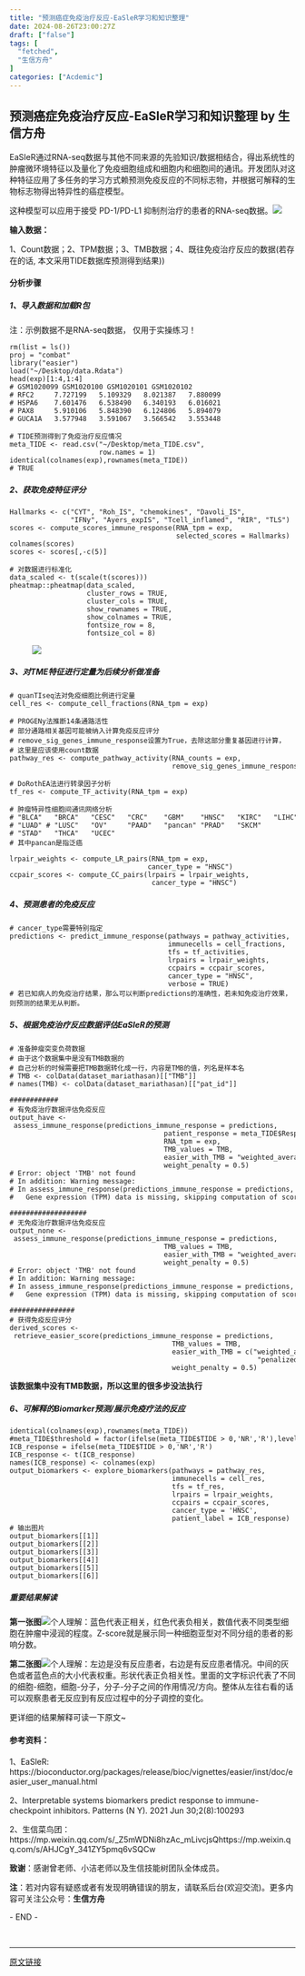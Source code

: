 ```yaml
---
title: "预测癌症免疫治疗反应-EaSleR学习和知识整理"
date: 2024-08-26T23:00:27Z
draft: ["false"]
tags: [
  "fetched",
  "生信方舟"
]
categories: ["Acdemic"]
---
```

预测癌症免疫治疗反应-EaSleR学习和知识整理 by 生信方舟
------
<div><section data-tool="mdnice编辑器" data-website="https://www.mdnice.com"><p data-tool="mdnice编辑器">EaSIeR通过RNA-seq数据与其他不同来源的先验知识/数据相结合，得出系统性的肿瘤微环境特征以及量化了免疫细胞组成和细胞内和细胞间的通讯。开发团队对这种特征应用了多任务的学习方式赖预测免疫反应的不同标志物，并根据可解释的生物标志物得出特异性的癌症模型。</p><p data-tool="mdnice编辑器">这种模型可以应用于接受 PD-1/PD-L1 抑制剂治疗的患者的RNA-seq数据。<img data-imgfileid="100001342" data-ratio="0.9411764705882353" data-src="https://mmbiz.qpic.cn/sz_mmbiz_png/0SOG4MpDAyFmZTcVib2JrxH0UHxics8PkO4ia94YRIkXgFQibZCKfBd9M3THuAK3FZ91EusrtCGtevDicLl82WtbfTg/640?wx_fmt=png&amp;from=appmsg" data-type="png" data-w="425" src="https://mmbiz.qpic.cn/sz_mmbiz_png/0SOG4MpDAyFmZTcVib2JrxH0UHxics8PkO4ia94YRIkXgFQibZCKfBd9M3THuAK3FZ91EusrtCGtevDicLl82WtbfTg/640?wx_fmt=png&amp;from=appmsg"></p><p data-tool="mdnice编辑器"><strong>输入数据：</strong></p><p data-tool="mdnice编辑器">1、Count数据；2、TPM数据；3、TMB数据；4、既往免疫治疗反应的数据(若存在的话, 本文采用TIDE数据库预测得到结果))</p><h4 data-tool="mdnice编辑器"><span></span><span>分析步骤</span><span></span></h4><h5 data-tool="mdnice编辑器"><span></span><span>1、导入数据和加载R包</span><span></span></h5><p data-tool="mdnice编辑器">注：示例数据不是RNA-seq数据， 仅用于实操练习！</p><pre data-tool="mdnice编辑器"><span></span><code>rm(list = ls())<br>proj = <span>"combat"</span><br><span>library</span>(<span>"easier"</span>)<br>load(<span>"~/Desktop/data.Rdata"</span>)<br>head(exp)[<span>1</span>:<span>4</span>,<span>1</span>:<span>4</span>]<br><span># GSM1020099 GSM1020100 GSM1020101 GSM1020102</span><br><span># RFC2     7.727199   5.109329   8.021387   7.880099</span><br><span># HSPA6    7.601476   6.538490   6.340193   6.016021</span><br><span># PAX8     5.910106   5.848390   6.124806   5.894079</span><br><span># GUCA1A   3.577948   3.591067   3.566542   3.553448</span><br><br><span># TIDE预测得到了免疫治疗反应情况</span><br>meta_TIDE &lt;- read.csv(<span>"~/Desktop/meta_TIDE.csv"</span>,<br>                      row.names = <span>1</span>)<br>identical(colnames(exp),rownames(meta_TIDE))<br><span># TRUE</span><br></code></pre><h5 data-tool="mdnice编辑器"><span></span><span>2、获取免疫特征评分</span><span></span></h5><pre data-tool="mdnice编辑器"><span></span><code>Hallmarks &lt;- c(<span>"CYT"</span>, <span>"Roh_IS"</span>, <span>"chemokines"</span>, <span>"Davoli_IS"</span>, <br>               <span>"IFNy"</span>, <span>"Ayers_expIS"</span>, <span>"Tcell_inflamed"</span>, <span>"RIR"</span>, <span>"TLS"</span>)<br>scores &lt;- compute_scores_immune_response(RNA_tpm = exp, <br>                                         selected_scores = Hallmarks)<br>colnames(scores)<br>scores &lt;- scores[,-c(<span>5</span>)]<br><br><span># 对数据进行标准化</span><br>data_scaled &lt;- t(scale(t(scores)))<br>pheatmap::pheatmap(data_scaled, <br>                   cluster_rows = <span>TRUE</span>, <br>                   cluster_cols = <span>TRUE</span>, <br>                   show_rownames = <span>TRUE</span>, <br>                   show_colnames = <span>TRUE</span>,<br>                   fontsize_row = <span>8</span>, <br>                   fontsize_col = <span>8</span>)<br></code></pre><figure data-tool="mdnice编辑器"><img data-imgfileid="100001343" data-ratio="0.748" data-src="https://mmbiz.qpic.cn/sz_mmbiz_png/0SOG4MpDAyFmZTcVib2JrxH0UHxics8PkOFsqaIs3PJibkQ3iaIOSBLOoN0jhX4ymdlB4ghASw3CuNsFibZd6ExGDwQ/640?wx_fmt=png&amp;from=appmsg" data-type="png" data-w="750" src="https://mmbiz.qpic.cn/sz_mmbiz_png/0SOG4MpDAyFmZTcVib2JrxH0UHxics8PkOFsqaIs3PJibkQ3iaIOSBLOoN0jhX4ymdlB4ghASw3CuNsFibZd6ExGDwQ/640?wx_fmt=png&amp;from=appmsg"></figure><h5 data-tool="mdnice编辑器"><span></span><span>3、对TME特征进行定量为后续分析做准备</span><span></span></h5><pre data-tool="mdnice编辑器"><span></span><code><span># quanTIseq法对免疫细胞比例进行定量</span><br>cell_res &lt;- compute_cell_fractions(RNA_tpm = exp)<br><br><span># PROGENy法推断14条通路活性</span><br><span># 部分通路相关基因可能被纳入计算免疫反应评分</span><br><span># remove_sig_genes_immune_response设置为True，去除这部分重复基因进行计算，</span><br><span># 这里是应该使用count数据</span><br>pathway_res &lt;- compute_pathway_activity(RNA_counts = exp,<br>                                        remove_sig_genes_immune_response = <span>TRUE</span>)<br><br><span># DoRothEA法进行转录因子分析</span><br>tf_res &lt;- compute_TF_activity(RNA_tpm = exp)<br><br><span># 肿瘤特异性细胞间通讯网络分析</span><br><span># "BLCA"   "BRCA"   "CESC"   "CRC"    "GBM"    "HNSC"   "KIRC"   "LIHC"   </span><br><span># "LUAD" # "LUSC"   "OV"     "PAAD"   "pancan" "PRAD"   "SKCM"  </span><br><span># "STAD"   "THCA"   "UCEC"</span><br><span># 其中pancan是指泛癌</span><br><br>lrpair_weights &lt;- compute_LR_pairs(RNA_tpm = exp,<br>                                  cancer_type = <span>"HNSC"</span>)<br>ccpair_scores &lt;- compute_CC_pairs(lrpairs = lrpair_weights, <br>                                   cancer_type = <span>"HNSC"</span>)                                 <br></code></pre><h5 data-tool="mdnice编辑器"><span></span><span>4、预测患者的免疫反应</span><span></span></h5><pre data-tool="mdnice编辑器"><span></span><code><span># cancer_type需要特别指定</span><br>predictions &lt;- predict_immune_response(pathways = pathway_activities,<br>                                       immunecells = cell_fractions,<br>                                       tfs = tf_activities,<br>                                       lrpairs = lrpair_weights,<br>                                       ccpairs = ccpair_scores,<br>                                       cancer_type = <span>"HNSC"</span>, <br>                                       verbose = <span>TRUE</span>)<br><span># 若已知病人的免疫治疗结果，那么可以判断predictions的准确性，若未知免疫治疗效果，则预测的结果无从判断。</span><br></code></pre><h5 data-tool="mdnice编辑器"><span></span><span>5、根据免疫治疗反应数据评估EaSIeR的预测</span><span></span></h5><pre data-tool="mdnice编辑器"><span></span><code><span># 准备肿瘤突变负荷数据</span><br><span># 由于这个数据集中是没有TMB数据的</span><br><span># 自己分析的时候需要把TMB数据转化成一行，内容是TMB的值，列名是样本名</span><br><span># TMB &lt;- colData(dataset_mariathasan)[["TMB"]]</span><br><span># names(TMB) &lt;- colData(dataset_mariathasan)[["pat_id"]]</span><br><br><span>############</span><br><span># 有免疫治疗数据评估免疫反应</span><br>output_have &lt;- assess_immune_response(predictions_immune_response = predictions,<br>                                      patient_response = meta_TIDE$Responder,<br>                                      RNA_tpm = exp,<br>                                      TMB_values = TMB,<br>                                      easier_with_TMB = <span>"weighted_average"</span>,<br>                                      weight_penalty = <span>0.5</span>)<br><span># Error: object 'TMB' not found</span><br><span># In addition: Warning message:</span><br><span># In assess_immune_response(predictions_immune_response = predictions,  :</span><br><span>#   Gene expression (TPM) data is missing, skipping computation of scores of immune response..</span><br><br><span>###################</span><br><span># 无免疫治疗数据评估免疫反应</span><br>output_none &lt;- assess_immune_response(predictions_immune_response = predictions,<br>                                      TMB_values = TMB,<br>                                      easier_with_TMB = <span>"weighted_average"</span>,<br>                                      weight_penalty = <span>0.5</span>)<br><span># Error: object 'TMB' not found</span><br><span># In addition: Warning message:</span><br><span># In assess_immune_response(predictions_immune_response = predictions,  :</span><br><span>#   Gene expression (TPM) data is missing, skipping computation of scores of immune response..</span><br><br><span>################</span><br><span># 获得免疫反应评分</span><br>derived_scores &lt;- retrieve_easier_score(predictions_immune_response = predictions,<br>                                        TMB_values = TMB,<br>                                        easier_with_TMB = c(<span>"weighted_average"</span>, <br>                                                             <span>"penalized_score"</span>),<br>                                        weight_penalty = <span>0.5</span>)<br></code></pre><p data-tool="mdnice编辑器"><strong>该数据集中没有TMB数据，所以这里的很多步没法执行</strong></p><h5 data-tool="mdnice编辑器"><span></span><span>6、可解释的Biomarker预测/展示免疫疗法的反应</span><span></span></h5><pre data-tool="mdnice编辑器"><span></span><code>identical(colnames(exp),rownames(meta_TIDE))<br><span>#meta_TIDE$threshold = factor(ifelse(meta_TIDE$TIDE &gt; 0,'NR','R'),levels=c('R','NR'))</span><br>ICB_response = ifelse(meta_TIDE$TIDE &gt; <span>0</span>,<span>'NR'</span>,<span>'R'</span>)<br>ICB_response &lt;- t(ICB_response)<br>names(ICB_response) &lt;- colnames(exp)<br>output_biomarkers &lt;- explore_biomarkers(pathways = pathway_res,<br>                                        immunecells = cell_res,<br>                                        tfs = tf_res,<br>                                        lrpairs = lrpair_weights,<br>                                        ccpairs = ccpair_scores,<br>                                        cancer_type = <span>'HNSC'</span>,<br>                                        patient_label = ICB_response)<br><span># 输出图片</span><br>output_biomarkers[[<span>1</span>]]<br>output_biomarkers[[<span>2</span>]]<br>output_biomarkers[[<span>3</span>]]<br>output_biomarkers[[<span>4</span>]]<br>output_biomarkers[[<span>5</span>]]<br>output_biomarkers[[<span>6</span>]]<br></code></pre><h5 data-tool="mdnice编辑器"><span></span><span>重要结果解读</span><span></span></h5><p data-tool="mdnice编辑器"><strong>第一张图</strong><img data-imgfileid="100001344" data-ratio="1" data-src="https://mmbiz.qpic.cn/sz_mmbiz_png/0SOG4MpDAyFmZTcVib2JrxH0UHxics8PkOzjtdgFgkElrtlSjVzzT9T8IrQxD99SL2fiacD8eXMAapv2JYODHTk3g/640?wx_fmt=png&amp;from=appmsg" data-type="png" data-w="800" src="https://mmbiz.qpic.cn/sz_mmbiz_png/0SOG4MpDAyFmZTcVib2JrxH0UHxics8PkOzjtdgFgkElrtlSjVzzT9T8IrQxD99SL2fiacD8eXMAapv2JYODHTk3g/640?wx_fmt=png&amp;from=appmsg">个人理解：蓝色代表正相关，红色代表负相关，数值代表不同类型细胞在肿瘤中浸润的程度。Z-score就是展示同一种细胞亚型对不同分组的患者的影响分数。</p><p data-tool="mdnice编辑器"><strong>第二张图</strong><img data-imgfileid="100001345" data-ratio="1" data-src="https://mmbiz.qpic.cn/sz_mmbiz_png/0SOG4MpDAyFmZTcVib2JrxH0UHxics8PkOo25QtibXgUgB9ecJibDVfVE0T7LyxcQ9rKLjTeTODGIW675slhqnb2Gw/640?wx_fmt=png&amp;from=appmsg" data-type="png" data-w="800" src="https://mmbiz.qpic.cn/sz_mmbiz_png/0SOG4MpDAyFmZTcVib2JrxH0UHxics8PkOo25QtibXgUgB9ecJibDVfVE0T7LyxcQ9rKLjTeTODGIW675slhqnb2Gw/640?wx_fmt=png&amp;from=appmsg">个人理解：左边是没有反应患者，右边是有反应患者情况。中间的灰色或者蓝色点的大小代表权重。形状代表正负相关性。里面的文字标识代表了不同的细胞-细胞，细胞-分子，分子-分子之间的作用情况/方向。整体从左往右看的话可以观察患者无反应到有反应过程中的分子调控的变化。</p><p data-tool="mdnice编辑器">更详细的结果解释可读一下原文~</p><h4 data-tool="mdnice编辑器"><span></span><span>参考资料：</span><span></span></h4><p data-tool="mdnice编辑器">1、EaSleR: https://bioconductor.org/packages/release/bioc/vignettes/easier/inst/doc/easier_user_manual.html</p><p data-tool="mdnice编辑器">2、Interpretable systems biomarkers predict response to immune-checkpoint inhibitors. Patterns (N Y). 2021 Jun 30;2(8):100293</p><p data-tool="mdnice编辑器">2、生信菜鸟团：https://mp.weixin.qq.com/s/_Z5mWDNi8hzAc_mLivcjsQhttps://mp.weixin.qq.com/s/AHJCgY_341ZY5pmq6vSQCw</p><p data-tool="mdnice编辑器"><strong>致谢</strong>：感谢曾老师、小洁老师以及生信技能树团队全体成员。</p><p data-tool="mdnice编辑器"><strong>注</strong>：若对内容有疑惑或者有发现明确错误的朋友，请联系后台(欢迎交流)。更多内容可关注公众号：<strong>生信方舟</strong></p><span>- END -</span></section><p><br></p><p><mp-style-type data-value="3"></mp-style-type></p></div>  
<hr>
<a href="https://mp.weixin.qq.com/s/0FcSHn8g9C4eU3XDxNEWxw",target="_blank" rel="noopener noreferrer">原文链接</a>
